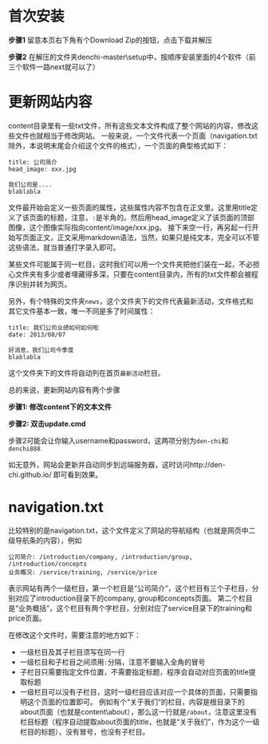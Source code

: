 首次安装
========

**步骤1**
留意本页右下角有个Download Zip的按钮，点击下载并解压

**步骤2**
在解压的文件夹denchi-master\setup中，按顺序安装里面的4个软件（前三个软件一路next就可以了）


更新网站内容
============
content目录里有一些txt文件，所有这些文本文件构成了整个网站的内容，修改这些文件也就相当于修改网站。
一般来说，一个文件代表一个页面（navigation.txt除外，本说明末尾会介绍这个文件的格式），一个页面的典型格式如下：

```
title: 公司简介
head_image: xxx.jpg

我们公司是....
blablabla
```

文件最开始会定义一些页面的属性，这些属性内容不包含在正文里。这里用title定义了该页面的标题，注意，```:```是半角的。然后用head_image定义了该页面的顶部图像，这个图像实际指向content/image/xxx.jpg。
接下来空一行，再另起一行开始写页面正文，正文采用markdown语法，当然，如果只是纯文本，完全可以不管这些语法，就当普通打字录入即可。

某些文件可能属于同一栏目，这时我们可以用一个文件夹把他们装在一起，不必担心文件夹有多少或者埋藏得多深，只要在content目录内，所有的txt文件都会被程序识别并转为网页。

另外，有个特殊的文件夹```news```，这个文件夹下的文件代表最新活动，文件格式和其它文件基本一致，唯一不同是多了时间属性：

```
title: 我们公司业绩如何如何啦
date: 2013/08/07

好消息，我们公司今季度
blablabla
```

这个文件夹下的文件将自动列在首页```最新活动```栏目。

总的来说，更新网站内容有两个步骤

**步骤1: 修改content下的文本文件**

**步骤2: 双击update.cmd**

步骤2可能会让你输入username和password，这两项分别为```den-chi```和```denchi888```

如无意外，网站会更新并自动同步到远端服务器，这时访问http://den-chi.github.io/ 即可看到效果。


navigation.txt
==============

比较特别的是navigation.txt，这个文件定义了网站的导航结构（也就是网页中二级导航条的内容），例如

```
公司简介: /introduction/company, /introduction/group, /introduction/concepts
业务概况: /service/training, /service/price
```
表示网站有两个一级栏目，第一个栏目是“公司简介”，这个栏目有三个子栏目，分别对应了introduction目录下的company, group和concepts页面。
第二个栏目是“业务概括”，这个栏目有两个字栏目，分别对应了service目录下的training和price页面。

在修改这个文件时，需要注意的地方如下：
* 一级栏目及其子栏目须写在同一行
* 一级栏目和子栏目之间须用```:```分隔，注意不要输入全角的冒号
* 子栏目只需要指定文件位置，不需要指定标题，程序会自动对应页面的title提取标题
* 一级栏目可以没有子栏目，这时一级栏目应该对应一个具体的页面，只需要指明这个页面的位置即可。
  例如有个“关于我们”的栏目，内容是根目录下的about页面（也就是content\about），那么这一行就是```/about```，注意这里没有栏目标题（程序自动提取about页面的title，也就是“关于我们”，作为这个一级栏目的标题），没有冒号，也没有子栏目。
  
